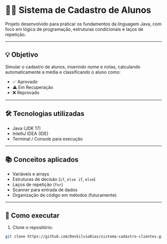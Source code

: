 # 🧑‍🎓 Sistema de Cadastro de Alunos

Projeto desenvolvido para praticar os fundamentos da linguagem Java, com foco em lógica de programação, estruturas condicionais e laços de repetição.

---

## 💡 Objetivo

Simular o cadastro de alunos, inserindo nome e notas, calculando automaticamente a média e classificando o aluno como:

- ✅ Aprovado  
- ⚠️ Em Recuperação  
- ❌ Reprovado  

---

## 🛠️ Tecnologias utilizadas

- Java (JDK 17)  
- IntelliJ IDEA (IDE)  
- Terminal / Console para execução  

---

## 📚 Conceitos aplicados

- Variáveis e arrays  
- Estruturas de decisão (`if`, `else if`, `else`)  
- Laços de repetição (`for`)  
- Scanner para entrada de dados  
- Organização de código em métodos (futuramente)  

---

## 🚀 Como executar

1. Clone o repositório:  
```bash
git clone https://github.com/DevSilvioDias/sistema-cadastro-clientes.git
